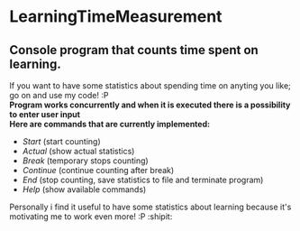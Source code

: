 # LearningTimeMeasurement
## Console program that counts time spent on learning. <br />
If you want to have some statistics about spending time on anyting you like; go on and use my code! :P <br />
**Program works concurrently and when it is executed there is a possibility to enter user input** <br />
**Here are commands that are currently implemented:** <br />
- *Start* (start counting)<br />
- *Actual* (show actual statistics)<br />
- *Break* (temporary stops counting)<br />
- *Continue* (continue counting after break)<br />
- *End* (stop counting, save statistics to file and terminate program)<br />
- *Help* (show available commands)<br/>

Personally i find it useful to have some statistics about learning because it's motivating me to work even more! :P :shipit:

